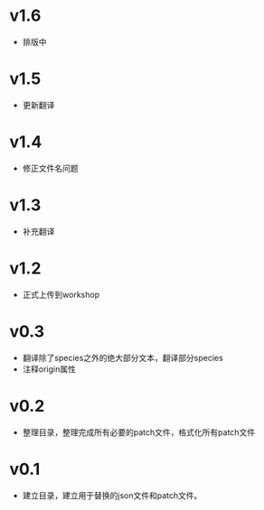 # v1.6

* 排版中

# v1.5 

* 更新翻译

# v1.4

* 修正文件名问题

# v1.3

* 补充翻译

# v1.2 

* 正式上传到workshop

# v0.3

* 翻译除了species之外的绝大部分文本，翻译部分species
* 注释origin属性

# v0.2

* 整理目录，整理完成所有必要的patch文件，格式化所有patch文件

# v0.1

* 建立目录，建立用于替换的json文件和patch文件。